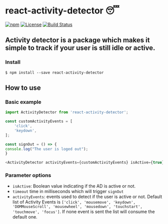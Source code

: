 # react-activity-detector 😴

[![npm](https://img.shields.io/npm/v/react-activity-detector)](https://www.npmjs.com/package/react-activity-detector)
[![License](https://img.shields.io/github/license/filipjelic/react-activity-detector)]((LICENSE))
[![Build Status](https://github.com/filipjelic/react-activity-detector/actions/workflows/CI-CD.yml/badge.svg)](https://github.com/filipjelic/react-activity-detector/actions)

## Activity detector is a package which makes it simple to track if your user is still idle or active.

### Install
```
$ npm install --save react-activity-detector
```

## How to use

### Basic example
```javascript
import ActivityDetector from 'react-activity-detector';

const customActivityEvents = [
    'click',
    'keydown',
];

const signOut = () => {
console.log("The user is loged out");
}

<ActivityDetector activityEvents={customActivityEvents} isActive={true} timeout={5*1000} signOut={signOut}/>
```

### Parameter options

- `isActive`: Boolean value indicating if the AD is active or not.
- `timeout` time in milliseconds which will trigger `signOut`
- `activityEvents`: events used to detect if the user is active or not. Default list of Activity Events is `['click', 'mousemove', 'keydown', 'DOMMouseScroll', 'mousewheel', 'mousedown', 'touchstart', 'touchmove', 'focus']`. If none event is sent the list will consume the default one.
